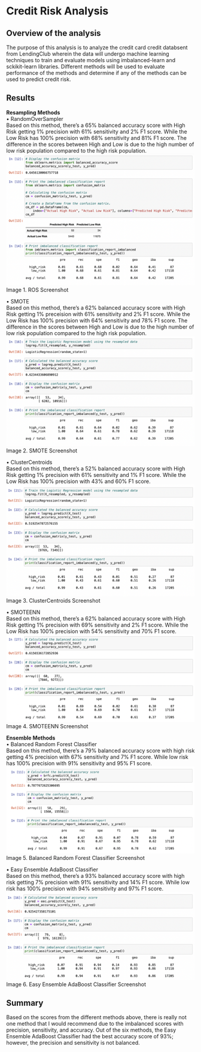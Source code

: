 # Credit Risk Analysis

## Overview of the analysis
The purpose of this analysis is to analyze the credit card credit databsent from LendingClub wherein the data will undergo machine learning techniques to train and evaluate models using imbalanced-learn and sckikit-learn libraries.  Different methods will be used to evaluate performance of the methods and determine if any of the methods can be used to predict credit risk.  
## Results 
<b>Resampling Methods</b><br>
•	RandomOverSampler
<br>Based on this method, there’s a 65% balanced accuracy score with High Risk getting 1% precision with 61% sensitivity and 2% F1 score.  While the Low Risk has 100% precision with 68% sensitivity and 81% F1 score.  The difference in the scores between High and Low is due to the high number of low risk population compared to the high risk population.
![ROS](https://github.com/karissapadilla/Credit_Risk_Analysis/blob/main/Resources/ROS.png)
Image 1. ROS Screenshot

•	SMOTE
<br>Based on this method, there’s a 62% balanced accuracy score with High Risk getting 1% preceision with 61% sensitivity and 2% F1 score.  While the Low Risk has 100% precision with 64% sensitivity and 78% F1 score.  The difference in the scores between High and Low is due to the high number of low risk population compared to the high risk population.
![SMOTE](https://github.com/karissapadilla/Credit_Risk_Analysis/blob/main/Resources/SMOTE.png)
Image 2. SMOTE Screenshot

•	ClusterCentroids
<br>Based on this method, there’s a 52% balanced accuracy score with High Risk getting 1% precision with 61% sensitivity and 1% F1 score.  While the Low Risk has 100% precision with 43% and 60% F1 score.
![ClusterCentroids](https://github.com/karissapadilla/Credit_Risk_Analysis/blob/main/Resources/ClusterCentroids.png)
Image 3. ClusterCentroids Screenshot

•	SMOTEENN
<br>Based on this method, there’s a 62% balanced accuracy score with High Risk getting 1% precision with 69% sensitivity and 2% F1 score.  While the Low Risk has 100% precision with 54% sensitivity and 70% F1 score.
![SMOTEENN](https://github.com/karissapadilla/Credit_Risk_Analysis/blob/main/Resources/SMOTEENN.png)
Image 4. SMOTEENN Screenshot

<b>Ensemble Methods</b><br>
•	Balanced Random Forest Classifier
<br>Based on this method, there’s a 79% balanced accuracy score with high risk getting 4% precision with 67% sensitivity and 7% F1 score. While low risk has 100% precision with 91% sensitivity and 95% F1 score. 
![Balanced Random Forest Classifier](https://github.com/karissapadilla/Credit_Risk_Analysis/blob/main/Resources/Balanced%20Random%20Forest%20Classifier.png)
Image 5. Balanced Random Forest Classifier Screenshot

•	Easy Ensemble AdaBoost Classifier
<br>Based on this method, there’s a 93% balanced accuracy score with high risk getting 7% precision with 91% sensitivity and 14% F1 score.  While low risk has 100% precision with 94% sensitivity and 97% F1 score. 
![Easy Ensemble AdaBoost Classifier](https://github.com/karissapadilla/Credit_Risk_Analysis/blob/main/Resources/Easy%20Ensemble%20AdaBoost%20Classifier.png)
Image 6. Easy Ensemble AdaBoost Classifier Screenshot

## Summary
Based on the scores from the different methods above, there is really not one method that I would recommend due to the imbalanced scores with precision, sensitivity, and accuracy.  Out of the six methods, the Easy Ensemble AdaBoost Classifier had the best accuracy score of 93%; however, the precision and sensitivity is not balanced.  
